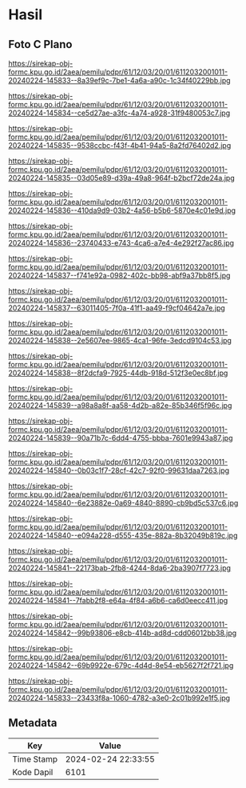 # Hasil

## Foto C Plano

https://sirekap-obj-formc.kpu.go.id/2aea/pemilu/pdpr/61/12/03/20/01/6112032001011-20240224-145833--8a39ef9c-7be1-4a6a-a90c-1c34f40229bb.jpg

https://sirekap-obj-formc.kpu.go.id/2aea/pemilu/pdpr/61/12/03/20/01/6112032001011-20240224-145834--ce5d27ae-a3fc-4a74-a928-31f9480053c7.jpg

https://sirekap-obj-formc.kpu.go.id/2aea/pemilu/pdpr/61/12/03/20/01/6112032001011-20240224-145835--9538ccbc-f43f-4b41-94a5-8a2fd76402d2.jpg

https://sirekap-obj-formc.kpu.go.id/2aea/pemilu/pdpr/61/12/03/20/01/6112032001011-20240224-145835--03d05e89-d39a-49a8-964f-b2bcf72de24a.jpg

https://sirekap-obj-formc.kpu.go.id/2aea/pemilu/pdpr/61/12/03/20/01/6112032001011-20240224-145836--410da9d9-03b2-4a56-b5b6-5870e4c01e9d.jpg

https://sirekap-obj-formc.kpu.go.id/2aea/pemilu/pdpr/61/12/03/20/01/6112032001011-20240224-145836--23740433-e743-4ca6-a7e4-4e292f27ac86.jpg

https://sirekap-obj-formc.kpu.go.id/2aea/pemilu/pdpr/61/12/03/20/01/6112032001011-20240224-145837--f741e92a-0982-402c-bb98-abf9a37bb8f5.jpg

https://sirekap-obj-formc.kpu.go.id/2aea/pemilu/pdpr/61/12/03/20/01/6112032001011-20240224-145837--63011405-7f0a-41f1-aa49-f9cf04642a7e.jpg

https://sirekap-obj-formc.kpu.go.id/2aea/pemilu/pdpr/61/12/03/20/01/6112032001011-20240224-145838--2e5607ee-9865-4ca1-96fe-3edcd9104c53.jpg

https://sirekap-obj-formc.kpu.go.id/2aea/pemilu/pdpr/61/12/03/20/01/6112032001011-20240224-145838--8f2dcfa9-7925-44db-918d-512f3e0ec8bf.jpg

https://sirekap-obj-formc.kpu.go.id/2aea/pemilu/pdpr/61/12/03/20/01/6112032001011-20240224-145839--a98a8a8f-aa58-4d2b-a82e-85b346f5f96c.jpg

https://sirekap-obj-formc.kpu.go.id/2aea/pemilu/pdpr/61/12/03/20/01/6112032001011-20240224-145839--90a71b7c-6dd4-4755-bbba-7601e9943a87.jpg

https://sirekap-obj-formc.kpu.go.id/2aea/pemilu/pdpr/61/12/03/20/01/6112032001011-20240224-145840--0b03c1f7-28cf-42c7-92f0-99631daa7263.jpg

https://sirekap-obj-formc.kpu.go.id/2aea/pemilu/pdpr/61/12/03/20/01/6112032001011-20240224-145840--6e23882e-0a69-4840-8890-cb9bd5c537c6.jpg

https://sirekap-obj-formc.kpu.go.id/2aea/pemilu/pdpr/61/12/03/20/01/6112032001011-20240224-145840--e094a228-d555-435e-882a-8b32049b819c.jpg

https://sirekap-obj-formc.kpu.go.id/2aea/pemilu/pdpr/61/12/03/20/01/6112032001011-20240224-145841--22173bab-2fb8-4244-8da6-2ba3907f7723.jpg

https://sirekap-obj-formc.kpu.go.id/2aea/pemilu/pdpr/61/12/03/20/01/6112032001011-20240224-145841--7fabb2f8-e64a-4f84-a6b6-ca6d0eecc411.jpg

https://sirekap-obj-formc.kpu.go.id/2aea/pemilu/pdpr/61/12/03/20/01/6112032001011-20240224-145842--99b93806-e8cb-414b-ad8d-cdd06012bb38.jpg

https://sirekap-obj-formc.kpu.go.id/2aea/pemilu/pdpr/61/12/03/20/01/6112032001011-20240224-145842--69b9922e-679c-4d4d-8e54-eb5627f2f721.jpg

https://sirekap-obj-formc.kpu.go.id/2aea/pemilu/pdpr/61/12/03/20/01/6112032001011-20240224-145833--23433f8a-1060-4782-a3e0-2c01b992e1f5.jpg


## Metadata

| Key        | Value               |
| ---------- | ------------------- |
| Time Stamp | 2024-02-24 22:33:55 |
| Kode Dapil | 6101                |




